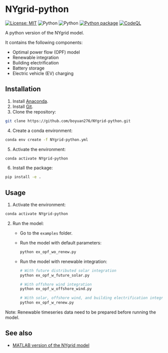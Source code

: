 # NYgrid-python

[![License: MIT](https://img.shields.io/badge/License-MIT-yellow.svg)](https://github.com/boyuan276/NYgrid-python/blob/main/LICENSE)
![Python](https://img.shields.io/badge/python-3.8-blue.svg)
![Python](https://img.shields.io/badge/python-3.9-blue.svg)
[![Python package](https://github.com/boyuan276/solar-farm-design/actions/workflows/python-package.yml/badge.svg)](https://github.com/boyuan276/NYgrid-python/actions/workflows/python-package.yml)
[![CodeQL](https://github.com/boyuan276/NYgrid-python/actions/workflows/github-code-scanning/codeql/badge.svg)](https://github.com/boyuan276/NYgrid-python/actions/workflows/github-code-scanning/codeql)

A python version of the NYgrid model.

It contains the following components:
* Optimal power flow (OPF) model
* Renewable integration
* Building electrification
* Battery storage
* Electric vehicle (EV) charging

## Installation

1. Install [Anaconda](https://www.anaconda.com/download/).
2. Install [Git](https://git-scm.com/downloads).
3. Clone the repository: 
```bash
git clone https://github.com/boyuan276/NYgrid-python.git
```
4. Create a conda environment:
```bash
conda env create -f NYgrid-python.yml
```
5. Activate the environment:
```bash
conda activate NYgrid-python
```
6. Install the package:
```bash
pip install -e .
```

## Usage

1. Activate the environment:

```bash
conda activate NYgrid-python
```

2. Run the model:

    - Go to the `examples` folder.

    - Run the model with default parameters:

        ```bash
        python ex_opf_wo_renew.py
        ```

    - Run the model with renewable integration:

        ```bash
        # With future distributed solar integration
        python ex_opf_w_future_solar.py

        # With offshore wind integration
        python ex_opf_w_offshore_wind.py

        # With solar, offshore wind, and building electrification integration
        python ex_opf_w_renew.py
        ```

Note: Renewable timeseries data need to be prepared before running the model.


## See also
* [MATLAB version of the NYgrid model](https://github.com/AndersonEnergyLab-Cornell/NYgrid.git)
